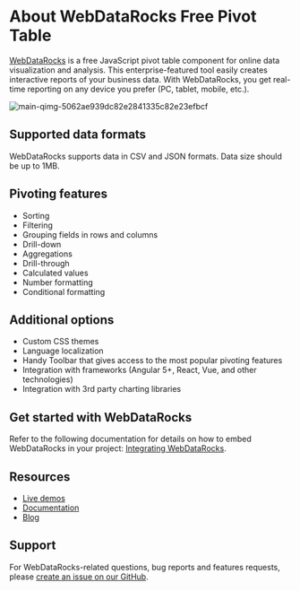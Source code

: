 # About WebDataRocks Free Pivot Table 

[WebDataRocks](https://www.webdatarocks.com/) is a free JavaScript pivot table component for online data visualization and analysis. This enterprise-featured tool easily creates interactive reports of your business data. With WebDataRocks, you get real-time reporting on any device you prefer (PC, tablet, mobile, etc.).

![main-qimg-5062ae939dc82e2841335c82e23efbcf](https://user-images.githubusercontent.com/33940017/39316115-0e78dd00-4981-11e8-84e9-f31a922fd7fc.gif)

## Supported data formats

WebDataRocks supports data in CSV and JSON formats. Data size should be up to 1MB.

## Pivoting features

- Sorting
- Filtering
- Grouping fields in rows and columns
- Drill-down
- Aggregations
- Drill-through
- Calculated values
- Number formatting
- Conditional formatting

## Additional options 

- Custom CSS themes
- Language localization 
- Handy Toolbar that gives access to the most popular pivoting features
- Integration with frameworks (Angular 5+, React, Vue, and other technologies)
- Integration with 3rd party charting libraries

## Get started with WebDataRocks

Refer to the following documentation for details on how to embed WebDataRocks in your project: [Integrating WebDataRocks](https://www.webdatarocks.com/doc/how-to-start-online-reporting/).

## Resources

- [Live demos](https://www.webdatarocks.com/demos/pivot-table-demo/)
- [Documentation](https://www.webdatarocks.com/doc/)
- [Blog](https://www.webdatarocks.com/blog/)

## Support

For WebDataRocks-related questions, bug reports and features requests, please [create an issue on our GitHub](https://github.com/WebDataRocks/web-pivot-table/issues).
